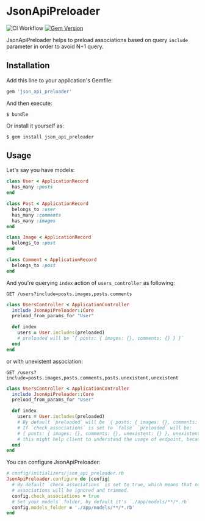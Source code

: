 
# JsonApiPreloader

![CI Workflow](https://github.com/koryushka/json_api_preloader/workflows/CI%20Workflow/badge.svg)
[![Gem Version](https://badge.fury.io/rb/json_api_preloader.svg)](https://badge.fury.io/rb/json_api_preloader)

JsonApiPreloader helps to preload associations based on query `include` parameter in order to avoid N+1 query. 

## Installation

Add this line to your application's Gemfile:

```ruby
gem 'json_api_preloader'
```

And then execute:

    $ bundle

Or install it yourself as:

    $ gem install json_api_preloader

## Usage



Let's say you have models:

```ruby
class User < ApplicationRecord
  has_many :posts
end

class Post < ApplicationRecord
  belongs_to :user
  has_many :comments
  has_many :images
end

class Image < ApplicationRecord
  belongs_to :post
end

class Comment < ApplicationRecord
  belongs_to :post
end
```

And you're querying `index` action of `users_controller` as following:

`GET /users?include=posts.images,posts.comments`

```ruby
class UsersController < ApplicationController
  include JsonApiPreloader::Core
  preload_from_params_for "User"

  def index
    users = User.includes(preloaded) 
    # preloaded will be `{ posts: { images: {}, comments: {} } }`
  end
end
```

or with unexistent association:

`GET /users?include=posts.images,posts.comments,posts.unexistent,unexistent`

```ruby
class UsersController < ApplicationController
  include JsonApiPreloader::Core
  preload_from_params_for "User"

  def index
    users = User.includes(preloaded) 
    # By default `preloaded` will be `{ posts: { images: {}, comments: {} } }`.
    # If `check_associations` is set to `false` `preloaded` will be:
    # { posts: { images: {}, comments: {}, unexistent: {} }, unexistent: {} }
    # this might help client to understand the usage of endpoint, because error will be returned.
  end
end
```


You can configure JsonApiPreloader:

```ruby
# config/initializers/json_api_preloader.rb
JsonApiPreloader.configure do |config|
  # By default `check_associations` is set to true, which means that nonexistent
  # associations will be ignored and trimmed. 
  config.check_associations = true
  # Set your models` folder, by default it's `./app/models/**/*.rb`
  config.models_folder = './app/models/**/*.rb'
end
```
